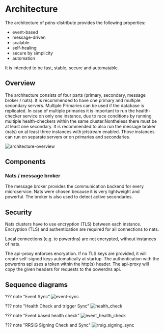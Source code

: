# Architecture

The architecture of pdns-distribute provides the following properties:

* event-based
* message-driven
* scalable
* self-healing
* secure by simplicity
* automation

It is intended to be fast, stable, secure and automatable.

## Overview

The architecture consists of four parts (primary, secondary, message broker / nats).
It is recommended to have one primary and multiple secondary servers. Multiple Primaries can be used if the database is replicated. In case of multiple
primaries it is important to run the health-checker service on only one instance, due to race conditions by running
multiple health-checkers within the same cluster.Nontheless there must be at least one secondary.
It is recommended to also run the message broker (nats) on at least three instances with jetstream enabled.
Those instances can run on separate servers or on primaries and secondaries.

![architecture-overview](../img/pdns-distribute-architecture.png)

## Components
### Nats / message broker 
The message broker provides the communication backend for every microservice. Nats were chosen because it is very lightweight and
powerful. The broker is also used to detect active secondaries.

## Security
Nats clusters have to use encryption (TLS) between each instance. Encryption (TLS) and authentication 
are required for all connections to nats. 

Local connections (e.g. to powerdns) are not encrypted, without instances of nats.

The api-proxy enforces encryption. If no TLS keys are provided, it will create self-signed keys automatically at startup.
The authentication with the powerdns api uses a token within the http(s) header. The api-proxy will copy the given headers for
requests to the powerdns api.

## Sequence diagrams

??? note "Event Sync"
    ![event-sync](../img/event_sync.png)

??? note "Health Check and trigger Sync"
    ![health_check](../img/health_check.png)

??? note "Event based health check"
    ![event_health_check](../img/event_health_check.png)

??? note "RRSIG Signing Check and Sync"
    ![rrsig_signing_sync](../img/rrsig_signing_sync.png)
